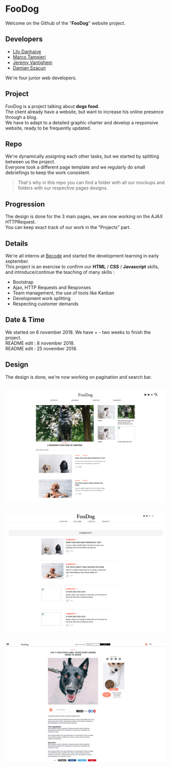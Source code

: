 FooDog 
======

Welcome on the Github of the "__FooDog__" website project.  

## Developers

- [Lily Danhaive](https://github.com/LilyDa08)
- [Marco Tampieri](https://github.com/MarcoTampieri)
- [Jeremy Vantighem](https://github.com/jevanty)
- [Damian Szacun](https://github.com/damianszn)

We're four junior web developers.

## Project

FooDog is a project talking about __dogs food__.  
The client already have a website, but want to increase his online presence through a blog.   
We have to adapt to a detailed graphic charter and develop a responsive website, ready to be frequently updated.

## Repo

We're dynamically assigning each other tasks, but we started by splitting between us the project.   
Everyone took a different page template and we regularly do small debriefings to keep the work consistent.  
>That's why in this repo you can find a folder with all our mockups and folders with our respective pages designs.

## Progression

The design is done for the 3 main pages, we are now working on the AJAX HTTPRequest.  
You can keep exact track of our work in the "Projects" part.  

## Details

We're all interns at [Becode](https://www.becode.org/) and started the development learning in early september.  
This project is an exercise to confirm our __HTML__ / __CSS__ / __Javascript__ skills, and introduce/continue the teaching of many skills :  
- Bootstrap
- Ajax, HTTP Requests and Responses
- Team management, the use of tools like Kanban
- Development work splitting
- Respecting customer demands

## Date & Time

We started on 6 november 2018. We have + - two weeks to finish the project.   
README edit : 8 november 2018.  
README edit : 25 november 2018.  

## Design

The design is done, we're now working on pagination and search bar.

![Home Page](/MockupSmartphone/Homepage.png)  
---
![category Page](/MockupSmartphone/category.png)  
---
![article Page](/MockupSmartphone/article.png) 
--- 

